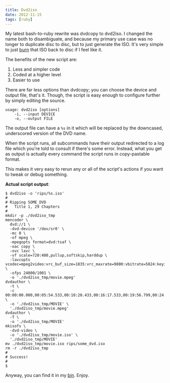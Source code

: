 ```yaml
---
title: Dvd2iso
date: 2012-11-15
tags: [ruby]
---
```


My latest bash-to-ruby rewrite was dvdcopy to dvd2iso. I changed the 
name both to disambiguate, and because my primary use case was no longer 
to duplicate disc to disc, but to just generate the ISO. It's very 
simple to just [burn][] that ISO back to disc if I feel like it.

[burn]: https://github.com/pbrisbin/scripts/blob/master/burn

The benefits of the new script are:

1. Less and simpler code
2. Coded at a higher level
3. Easier to use

There are far less options than dvdcopy; you can choose the device and 
output file, that's it. Though, the script is easy enough to configure 
further by simply editing the source.

```
usage: dvd2iso [options]
    -i, --input DEVICE
    -o, --output FILE
```

The output file can have a `%s` in it which will be replaced by the 
downcased, underscored version of the DVD name.

When the script runs, all subcommands have their output redirected to 
a log file which you're told to consult if there's some error. Instead, 
what you get as output is actually every command the script runs in 
copy-pastable format.

This makes it very easy to rerun any or all of the script's actions 
if you want to tweak or debug something.

**Actual script output**:

```
$ dvd2iso -o 'rips/%s.iso'
#
# Ripping SOME_DVD
#   Title 1, 29 Chapters
#
mkdir -p ./dvd2iso_tmp
mencoder \
  dvd://1 \
  -dvd-device '/dev/sr0' \
  -mc 0 \
  -of mpeg \
  -mpegopts format=dvd:tsaf \
  -oac copy \
  -ovc lavc \
  -vf scale=720:480,pullup,softskip,harddup \
  -lavcopts vcodec=mpeg2video:vrc_buf_size=1835:vrc_maxrate=9800:vbitrate=5824:keyint=18:vstrict=0:aspect=16/9:ilme:ildct \
  -ofps 24000/1001 \
  -o './dvd2iso_tmp/movie.mpeg'
dvdauthor \
  -t \
  -c 00:00:00.000,00:05:54.533,00:10:20.433,00:16:17.533,00:19:56.799,00:24:11.266,00:31:35.866,00:36:28.600,00:37:53.700,00:41:07.067,00:43:30.367,00:47:22.067,00:50:41.700,00:52:27.966,00:55:32.433,00:57:28.100,01:01:05.300,01:03:35.234,01:05:46.634,01:09:14.700,01:11:13.133,01:11:59.299,01:16:17.266,01:19:36.100,01:21:59.533,01:23:34.467,01:26:57.100,01:28:13.767,01:33:49.667 \
  -o './dvd2iso_tmp/MOVIE' \
  './dvd2iso_tmp/movie.mpeg'
dvdauthor \
  -T \
  -o './dvd2iso_tmp/MOVIE'
mkisofs \
  -dvd-video \
  -o './dvd2iso_tmp/movie.iso' \
  './dvd2iso_tmp/MOVIE'
mv ./dvd2iso_tmp/movie.iso rips/some_dvd.iso
rm -r ./dvd2iso_tmp
#
# Success!
#
$
```

Anyway, you can find it in my [bin][]. Enjoy.

[bin]: https://github.com/pbrisbin/scripts/blob/master/dvd2iso
